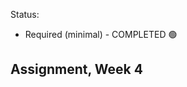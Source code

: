 Status:
- Required (minimal) - COMPLETED 🟢

Assignment, Week 4
----------------------------------------
